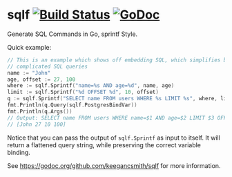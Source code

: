sqlf [![Build Status](https://travis-ci.org/keegancsmith/sqlf.svg?branch=master)](https://travis-ci.org/) [![GoDoc](https://godoc.org/github.com/keegancsmith/sqlf?status.svg)](https://godoc.org/github.com/keegancsmith/sqlf)
======

Generate SQL Commands in Go, sprintf Style.

Quick example:

```go
// This is an example which shows off embedding SQL, which simplifies building
// complicated SQL queries
name := "John"
age, offset := 27, 100
where := sqlf.Sprintf("name=%s AND age=%d", name, age)
limit := sqlf.Sprintf("%d OFFSET %d", 10, offset)
q := sqlf.Sprintf("SELECT name FROM users WHERE %s LIMIT %s", where, limit)
fmt.Println(q.Query(sqlf.PostgresBindVar))
fmt.Println(q.Args())
// Output: SELECT name FROM users WHERE name=$1 AND age=$2 LIMIT $3 OFFSET $4
// [John 27 10 100]
```

Notice that you can pass the output of `sqlf.Sprintf` as input to itself. It
will return a flattened query string, while preserving the correct variable
binding.

See https://godoc.org/github.com/keegancsmith/sqlf for more information.
